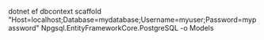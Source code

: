 dotnet ef dbcontext scaffold "Host=localhost;Database=mydatabase;Username=myuser;Password=mypassword" Npgsql.EntityFrameworkCore.PostgreSQL -o Models